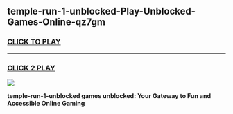 
## temple-run-1-unblocked-Play-Unblocked-Games-Online-qz7gm
<h3>
<a href="https://premium76.site?title=temple-run-1-unblocked&ref=25A">CLICK TO PLAY</a></h3>
<hr>

<h3>
<a href="https://premium76.site?title=temple-run-1-unblocked&ref=25A">CLICK 2 PLAY</a>
  
</h3>

<a href="https://premium76.site?title=temple-run-1-unblocked&ref=25A"><img src="https://clearcache.store/games.png"></a>


**temple-run-1-unblocked games unblocked: Your Gateway to Fun and Accessible Online Gaming**
